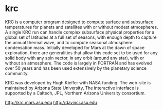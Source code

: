 # krc
KRC is a computer program designed to compute surface and subsurface temperatures for planets and satellites with or without modest atmospheres. A single KRC run can handle complex subsurface physical properties for a global set of latitudes at a full set of seasons, with enough depth to capture the annual thermal wave, and to compute seasonal atmosphere condensation mass. Initially developed for Mars at the dawn of space exploration, there are generalities that allow this code set to be used for any solid body with any spin vector, in any orbit (around any star), with or without an atmosphere. The code is largely in FORTRAN and has evolved over 50 years and has been used extensively by the planetary science community.

KRC was developed by Hugh Kieffer with NASA funding. The web-site is maintained by Arizona State University, The interactive interface is supported by a Caltech, JPL, Northern Arizona University consortium.

http://krc.mars.asu.edu
http://davinci.asu.edu
